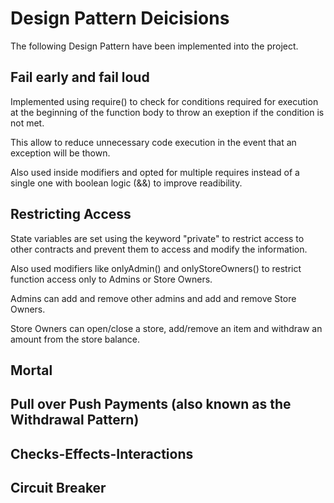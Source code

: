 # Design Pattern Deicisions

The following Design Pattern have been implemented into the project.

## Fail early and fail loud

Implemented using require() to check for conditions required for execution at the beginning of the function body to throw an exeption if the condition is not met.  

This allow to reduce unnecessary code execution in the event that an exception will be thown.

Also used inside modifiers and opted for multiple requires instead of a single one with boolean logic (&&) to improve readibility.

## Restricting Access

State variables are set using the keyword "private" to restrict access to other contracts and prevent them to access and modify the information.

Also used modifiers like onlyAdmin() and onlyStoreOwners() to restrict function access only to Admins or Store Owners.  

Admins can add and remove other admins and add and remove Store Owners.  

Store Owners can open/close a store, add/remove an item and withdraw an amount from the store balance.

## Mortal

## Pull over Push Payments (also known as the Withdrawal Pattern)

## Checks-Effects-Interactions 

## Circuit Breaker


